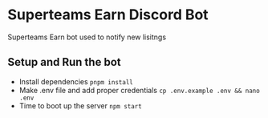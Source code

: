 # Superteams Earn Discord Bot

Superteams Earn bot used to notify new lisitngs

## Setup and Run the bot

-   Install dependencies `pnpm install`
-   Make .env file and add proper credentials `cp .env.example .env && nano .env`
-   Time to boot up the server `npm start`
